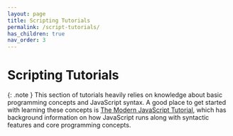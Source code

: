 ```yaml
---
layout: page
title: Scripting Tutorials
permalink: /script-tutorials/
has_children: true
nav_order: 3
---
```


# Scripting Tutorials

{: .note }
This section of tutorials heavily relies on knowledge about basic programming concepts and JavaScript syntax. A good place to get started with learning these concepts is <a href="https://javascript.info/" target="_blank">The Modern JavaScript Tutorial</a>, which has background information on how JavaScript runs along with syntactic features and core programming concepts.
